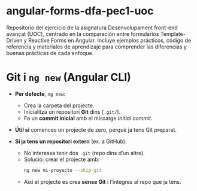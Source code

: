 # angular-forms-dfa-pec1-uoc
Repositorio del ejercicio de la asignatura Desenvolupament front-end avançat (UOC), centrado en la comparación entre formularios Template-Driven y Reactive Forms en Angular. Incluye ejemplos prácticos, código de referencia y materiales de aprendizaje para comprender las diferencias y buenas prácticas de cada enfoque.

# Git i `ng new` (Angular CLI)

- **Per defecte**, `ng new`:
  - Crea la carpeta del projecte.
  - Inicialitza un repositori **Git** dins (`.git/`).
  - Fa un **commit inicial** amb el missatge *Initial commit*.

- **Útil si** comences un projecte de zero, perquè ja tens Git preparat.

- **Si ja tens un repositori extern** (ex. a GitHub):
  - No interessa tenir dos `.git` (repo dins d’un altre).
  - Solució: crear el projecte amb:
    ```bash
    ng new mi-proyecto --skip-git
    ```
  - Així el projecte es crea **sense Git** i l’integres al repo que ja tens.

